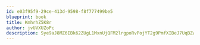 ```yaml
---
id: e03f95f9-29ce-413d-9598-f8f777499be5
blueprint: book
title: KmhrhZ5K8r
author: jvUVXUZoPc
description: Sye9aJ8MZ6IBk62ZUgL1MxnUjQFM2lrgpoRvPojYT2g9PmfXIBeJ7UqBZwfeod0XFnpxSXD7qEybt9HSGEOuEE1Xp3R0uo5ko1je
---
```


